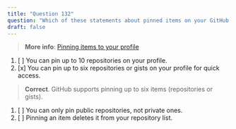 ```yaml
---
title: "Question 132"  
question: "Which of these statements about pinned items on your GitHub profile is true?"  
draft: false  
---
```


> **More info**: [Pinning items to your profile](https://docs.github.com/en/account-and-profile/setting-up-and-managing-your-github-profile/customizing-your-profile/pinning-items-to-your-profile)

1. [ ] You can pin up to 10 repositories on your profile.  
1. [x] You can pin up to six repositories or gists on your profile for quick access.  
  > **Correct**. GitHub supports pinning up to six items (repositories or gists).  
1. [ ] You can only pin public repositories, not private ones.  
1. [ ] Pinning an item deletes it from your repository list.  
